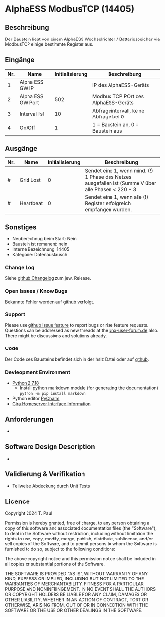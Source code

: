 # AlphaESS ModbusTCP (14405)

## Beschreibung 

Der Baustein liest von einem AlphaESS Wechselrichter / Batteriespeicher via ModbusTCP einige bestimmte Register aus.

## Eingänge

| Nr. | Name              | Initialisierung | Beschreibung                          |
|-----|-------------------|-----------------|---------------------------------------|
| 1   | Alpha ESS GW IP   |                 | IP des AlphaESS-Geräts                |
| 2   | Alpha ESS GW Port | 502             | Modbus TCP POrt des AlphaESS-Geräts   |
| 3   | Interval [s]      | 10              | Abfrageintervall, keine Abfrage bei 0 |
| 4   | On/Off            | 1               | 1 = Baustein an, 0 = Baustein aus     |

## Ausgänge

| Nr. | Name      | Initialisierung | Beschreibung                                                                                         |
|-----|-----------|-----------------|------------------------------------------------------------------------------------------------------|
| #   | Grid Lost | 0               | Sendet eine 1, wenn mind. (!) 1 Phase des Netzes ausgefallen ist (Summe V über alle Phasen < 220 * 3 |
| #   | Heartbeat | 0               | Sendet eine 1, wenn alle (!) Register erfolgreich empfangen wurden.                                  |

## Sonstiges

- Neuberechnug beim Start: Nein
- Baustein ist remanent: nein
- Interne Bezeichnung: 14405
- Kategorie: Datenaustausch

### Change Log

Siehe [github Changelog](https://github.com/En3rGy/14405_AlphaESS_ModbusTCP/releases) zum jew. Release. 

### Open Issues / Know Bugs

Bekannte Fehler werden auf [github](https://github.com/En3rGy/14107_NibeWP) verfolgt.

### Support

Please use [github issue feature](https://github.com/En3rGy/14405_AlphaESS_ModbusTCP/issues) to report bugs or rise feature requests.
Questions can be addressed as new threads at the [knx-user-forum.de](https://knx-user-forum.de) also. There might be discussions and solutions already.

### Code

Der Code des Bausteins befindet sich in der hslz Datei oder auf [github](https://github.com/En3rGy/14405_AlphaESS_ModbusTCP).

### Devleopment Environment

- [Python 2.7.18](https://www.python.org/download/releases/2.7/)
    - Install python markdown module (for generating the documentation) `python -m pip install markdown`
- Python editor [PyCharm](https://www.jetbrains.com/pycharm/)
- [Gira Homeserver Interface Information](http://www.hs-help.net/hshelp/gira/other_documentation/Schnittstelleninformationen.zip)


## Anforderungen

-

## Software Design Description

-

## Validierung & Verifikation

- Teilweise Abdeckung durch Unit Tests 

## Licence

Copyright 2024 T. Paul

Permission is hereby granted, free of charge, to any person obtaining a copy of this software and associated documentation files (the "Software"), to deal in the Software without restriction, including without limitation the rights to use, copy, modify, merge, publish, distribute, sublicense, and/or sell copies of the Software, and to permit persons to whom the Software is furnished to do so, subject to the following conditions:

The above copyright notice and this permission notice shall be included in all copies or substantial portions of the Software.

THE SOFTWARE IS PROVIDED "AS IS", WITHOUT WARRANTY OF ANY KIND, EXPRESS OR IMPLIED, INCLUDING BUT NOT LIMITED TO THE WARRANTIES OF MERCHANTABILITY, FITNESS FOR A PARTICULAR PURPOSE AND NONINFRINGEMENT. IN NO EVENT SHALL THE AUTHORS OR COPYRIGHT HOLDERS BE LIABLE FOR ANY CLAIM, DAMAGES OR OTHER LIABILITY, WHETHER IN AN ACTION OF CONTRACT, TORT OR OTHERWISE, ARISING FROM, OUT OF OR IN CONNECTION WITH THE SOFTWARE OR THE USE OR OTHER DEALINGS IN THE SOFTWARE.

